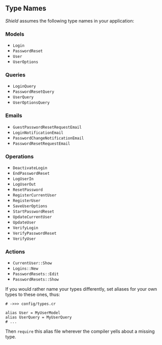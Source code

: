 ## Type Names

*Shield* assumes the following type names in your application:

### Models

- `Login`
- `PasswordReset`
- `User`
- `UserOptions`

### Queries

- `LoginQuery`
- `PasswordResetQuery`
- `UserQuery`
- `UserOptionsQuery`

### Emails

- `GuestPasswordResetRequestEmail`
- `LoginNotificationEmail`
- `PasswordChangeNotificationEmail`
- `PasswordResetRequestEmail`

### Operations

- `DeactivateLogin`
- `EndPasswordReset`
- `LogUserIn`
- `LogUserOut`
- `ResetPassword`
- `RegisterCurrentUser`
- `RegisterUser`
- `SaveUserOptions`
- `StartPasswordReset`
- `UpdateCurrentUser`
- `UpdateUser`
- `VerifyLogin`
- `VerifyPasswordReset`
- `VerifyUser`

### Actions

- `CurrentUser::Show`
- `Logins::New`
- `PasswordResets::Edit`
- `PasswordResets::Show`

If you would rather name your types differently, set aliases for your own types to these ones, thus:

```crystal
# ->>> config/types.cr

alias User = MyUserModel
alias UserQuery = MyUserQuery
# ...
```

Then `require` this alias file wherever the compiler yells about a missing type.
